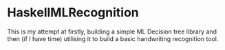 # HaskellMLRecognition
This is my attempt at firstly, building a simple ML Decision tree library and then (if I have time) utilising it to build a basic handwriting recognition tool.

